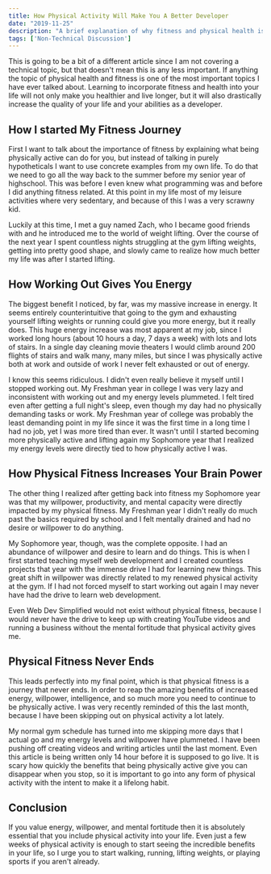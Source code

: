 ```yaml
---
title: How Physical Activity Will Make You A Better Developer
date: "2019-11-25"
description: "A brief explanation of why fitness and physical health is so important, especially for programmers."
tags: ['Non-Technical Discussion']
---
```


This is going to be a bit of a different article since I am not covering a technical topic, but that doesn't mean this is any less important. If anything the topic of physical health and fitness is one of the most important topics I have ever talked about. Learning to incorporate fitness and health into your life will not only make you healthier and live longer, but it will also drastically increase the quality of your life and your abilities as a developer.

## How I started My Fitness Journey

First I want to talk about the importance of fitness by explaining what being physically active can do for you, but instead of talking in purely hypotheticals I want to use concrete examples from my own life. To do that we need to go all the way back to the summer before my senior year of highschool. This was before I even knew what programming was and before I did anything fitness related. At this point in my life most of my leisure activities where very sedentary, and because of this I was a very scrawny kid.

Luckily at this time, I met a guy named Zach, who I became good friends with and he introduced me to the world of weight lifting. Over the course of the next year I spent countless nights struggling at the gym lifting weights, getting into pretty good shape, and slowly came to realize how much better my life was after I started lifting.

## How Working Out Gives You Energy

The biggest benefit I noticed, by far, was my massive increase in energy. It seems entirely counterintuitive that going to the gym and exhausting yourself lifting weights or running could give you more energy, but it really does. This huge energy increase was most apparent at my job, since I worked long hours (about 10 hours a day, 7 days a week) with lots and lots of stairs. In a single day cleaning movie theaters I would climb around 200 flights of stairs and walk many, many miles, but since I was physically active both at work and outside of work I never felt exhausted or out of energy. 

I know this seems ridiculous. I didn't even really believe it myself until I stopped working out. My Freshman year in college I was very lazy and inconsistent with working out and my energy levels plummeted. I felt tired even after getting a full night's sleep, even though my day had no physically demanding tasks or work. My Freshman year of college was probably the least demanding point in my life since it was the first time in a long time I had no job, yet I was more tired than ever. It wasn't until I started becoming more physically active and lifting again my Sophomore year that I realized my energy levels were directly tied to how physically active I was.

## How Physical Fitness Increases Your Brain Power

The other thing I realized after getting back into fitness my Sophomore year was that my willpower, productivity, and mental capacity were directly impacted by my physical fitness. My Freshman year I didn't really do much past the basics required by school and I felt mentally drained and had no desire or willpower to do anything.

My Sophomore year, though, was the complete opposite. I had an abundance of willpower and desire to learn and do things. This is when I first started teaching myself web development and I created countless projects that year with the immense drive I had for learning new things. This great shift in willpower was directly related to my renewed physical activity at the gym. If I had not forced myself to start working out again I may never have had the drive to learn web development.

Even Web Dev Simplified would not exist without physical fitness, because I would never have the drive to keep up with creating YouTube videos and running a business without the mental fortitude that physical activity gives me.

## Physical Fitness Never Ends

This leads perfectly into my final point, which is that physical fitness is a journey that never ends. In order to reap the amazing benefits of increased energy, willpower, intelligence, and so much more you need to continue to be physically active. I was very recently reminded of this the last month, because I have been skipping out on physical activity a lot lately.

My normal gym schedule has turned into me skipping more days that I actual go and my energy levels and willpower have plummeted. I have been pushing off creating videos and writing articles until the last moment. Even this article is being written only 14 hour before it is supposed to go live. It is scary how quickly the benefits that being physically active give you can disappear when you stop, so it is important to go into any form of physical activity with the intent to make it a lifelong habit.

## Conclusion

If you value energy, willpower, and mental fortitude then it is absolutely essential that you include physical activity into your life. Even just a few weeks of physical activity is enough to start seeing the incredible benefits in your life, so I urge you to start walking, running, lifting weights, or playing sports if you aren't already.